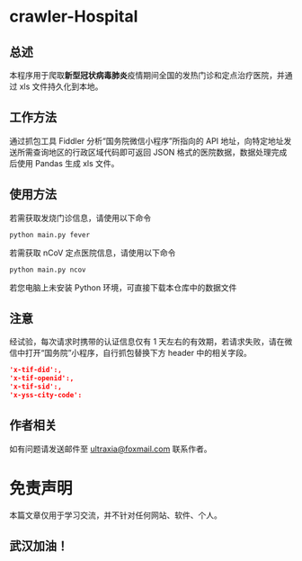# crawler-Hospital

## 总述

本程序用于爬取**新型冠状病毒肺炎**疫情期间全国的发热门诊和定点治疗医院，并通过 xls 文件持久化到本地。



## 工作方法

通过抓包工具 Fiddler 分析“国务院微信小程序”所指向的 API 地址，向特定地址发送所需查询地区的行政区域代码即可返回 JSON 格式的医院数据，数据处理完成后使用 Pandas 生成 xls 文件。



## 使用方法

若需获取发烧门诊信息，请使用以下命令
``` 
python main.py fever
```

若需获取 nCoV 定点医院信息，请使用以下命令
``` 
python main.py ncov
```

若您电脑上未安装 Python 环境，可直接下载本仓库中的数据文件



## 注意

经试验，每次请求时携带的认证信息仅有 1 天左右的有效期，若请求失败，请在微信中打开“国务院”小程序，自行抓包替换下方 header 中的相关字段。

```json
'x-tif-did':,
'x-tif-openid':,
'x-tif-sid':,
'x-yss-city-code':
```



## 作者相关

如有问题请发送邮件至 ultraxia@foxmail.com 联系作者。

# 免责声明
本篇文章仅用于学习交流，并不针对任何网站、软件、个人。

## 武汉加油！
